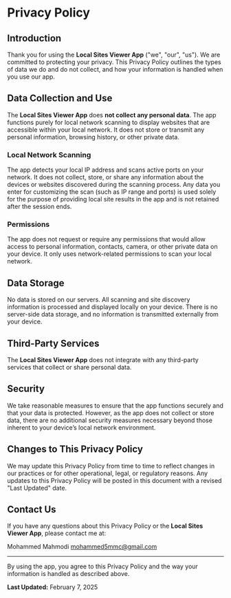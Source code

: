 # Privacy Policy

## Introduction

Thank you for using the **Local Sites Viewer App** ("we", "our", "us"). We are committed to protecting your privacy. This Privacy Policy outlines the types of data we do and do not collect, and how your information is handled when you use our app.

## Data Collection and Use

The **Local Sites Viewer App** does **not collect any personal data**. The app functions purely for local network scanning to display websites that are accessible within your local network. It does not store or transmit any personal information, browsing history, or other private data.

### Local Network Scanning

The app detects your local IP address and scans active ports on your network. It does not collect, store, or share any information about the devices or websites discovered during the scanning process. Any data you enter for customizing the scan (such as IP range and ports) is used solely for the purpose of providing local site results in the app and is not retained after the session ends.

### Permissions

The app does not request or require any permissions that would allow access to personal information, contacts, camera, or other private data on your device. It only uses network-related permissions to scan your local network.

## Data Storage

No data is stored on our servers. All scanning and site discovery information is processed and displayed locally on your device. There is no server-side data storage, and no information is transmitted externally from your device.

## Third-Party Services

The **Local Sites Viewer App** does not integrate with any third-party services that collect or share personal data.

## Security

We take reasonable measures to ensure that the app functions securely and that your data is protected. However, as the app does not collect or store data, there are no additional security measures necessary beyond those inherent to your device’s local network environment.

## Changes to This Privacy Policy

We may update this Privacy Policy from time to time to reflect changes in our practices or for other operational, legal, or regulatory reasons. Any updates to this Privacy Policy will be posted in this document with a revised "Last Updated" date.

## Contact Us

If you have any questions about this Privacy Policy or the **Local Sites Viewer App**, please contact me at:

Mohammed Mahmodi
mohammed5mmc@gmail.com

---

By using the app, you agree to this Privacy Policy and the way your information is handled as described above.

**Last Updated:** February 7, 2025
